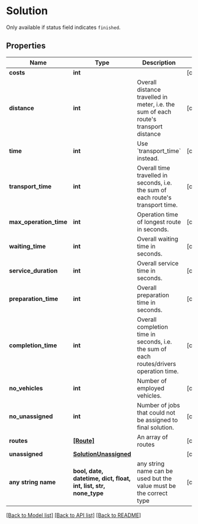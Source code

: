 # Solution

Only available if status field indicates `finished`.

## Properties
Name | Type | Description | Notes
------------ | ------------- | ------------- | -------------
**costs** | **int** |  | [optional] 
**distance** | **int** | Overall distance travelled in meter, i.e. the sum of each route&#39;s transport distance | [optional] 
**time** | **int** | Use &#x60;transport_time&#x60; instead. | [optional] 
**transport_time** | **int** | Overall time travelled in seconds, i.e. the sum of each route&#39;s transport time. | [optional] 
**max_operation_time** | **int** | Operation time of longest route in seconds. | [optional] 
**waiting_time** | **int** | Overall waiting time in seconds. | [optional] 
**service_duration** | **int** | Overall service time in seconds. | [optional] 
**preparation_time** | **int** | Overall preparation time in seconds. | [optional] 
**completion_time** | **int** | Overall completion time in seconds, i.e. the sum of each routes/drivers operation time. | [optional] 
**no_vehicles** | **int** | Number of employed vehicles. | [optional] 
**no_unassigned** | **int** | Number of jobs that could not be assigned to final solution. | [optional] 
**routes** | [**[Route]**](Route.md) | An array of routes | [optional] 
**unassigned** | [**SolutionUnassigned**](SolutionUnassigned.md) |  | [optional] 
**any string name** | **bool, date, datetime, dict, float, int, list, str, none_type** | any string name can be used but the value must be the correct type | [optional]

[[Back to Model list]](../README.md#documentation-for-models) [[Back to API list]](../README.md#documentation-for-api-endpoints) [[Back to README]](../README.md)



